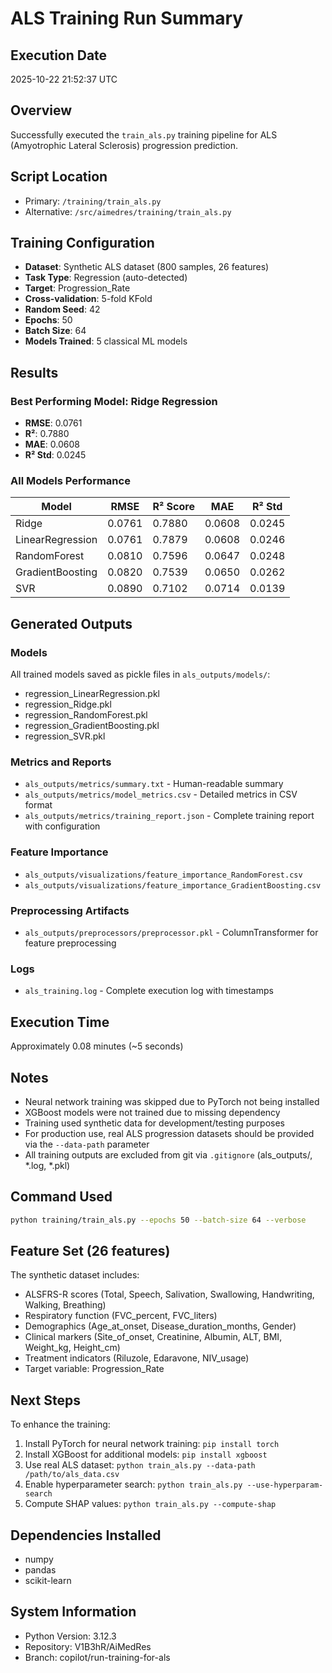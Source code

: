 # ALS Training Run Summary

## Execution Date
2025-10-22 21:52:37 UTC

## Overview
Successfully executed the `train_als.py` training pipeline for ALS (Amyotrophic Lateral Sclerosis) progression prediction.

## Script Location
- Primary: `/training/train_als.py`
- Alternative: `/src/aimedres/training/train_als.py`

## Training Configuration
- **Dataset**: Synthetic ALS dataset (800 samples, 26 features)
- **Task Type**: Regression (auto-detected)
- **Target**: Progression_Rate
- **Cross-validation**: 5-fold KFold
- **Random Seed**: 42
- **Epochs**: 50
- **Batch Size**: 64
- **Models Trained**: 5 classical ML models

## Results

### Best Performing Model: Ridge Regression
- **RMSE**: 0.0761
- **R²**: 0.7880
- **MAE**: 0.0608
- **R² Std**: 0.0245

### All Models Performance

| Model | RMSE | R² Score | MAE | R² Std |
|-------|------|----------|-----|--------|
| Ridge | 0.0761 | 0.7880 | 0.0608 | 0.0245 |
| LinearRegression | 0.0761 | 0.7879 | 0.0608 | 0.0246 |
| RandomForest | 0.0810 | 0.7596 | 0.0647 | 0.0248 |
| GradientBoosting | 0.0820 | 0.7539 | 0.0650 | 0.0262 |
| SVR | 0.0890 | 0.7102 | 0.0714 | 0.0139 |

## Generated Outputs

### Models
All trained models saved as pickle files in `als_outputs/models/`:
- regression_LinearRegression.pkl
- regression_Ridge.pkl
- regression_RandomForest.pkl
- regression_GradientBoosting.pkl
- regression_SVR.pkl

### Metrics and Reports
- `als_outputs/metrics/summary.txt` - Human-readable summary
- `als_outputs/metrics/model_metrics.csv` - Detailed metrics in CSV format
- `als_outputs/metrics/training_report.json` - Complete training report with configuration

### Feature Importance
- `als_outputs/visualizations/feature_importance_RandomForest.csv`
- `als_outputs/visualizations/feature_importance_GradientBoosting.csv`

### Preprocessing Artifacts
- `als_outputs/preprocessors/preprocessor.pkl` - ColumnTransformer for feature preprocessing

### Logs
- `als_training.log` - Complete execution log with timestamps

## Execution Time
Approximately 0.08 minutes (~5 seconds)

## Notes
- Neural network training was skipped due to PyTorch not being installed
- XGBoost models were not trained due to missing dependency
- Training used synthetic data for development/testing purposes
- For production use, real ALS progression datasets should be provided via the `--data-path` parameter
- All training outputs are excluded from git via `.gitignore` (als_outputs/, *.log, *.pkl)

## Command Used
```bash
python training/train_als.py --epochs 50 --batch-size 64 --verbose
```

## Feature Set (26 features)
The synthetic dataset includes:
- ALSFRS-R scores (Total, Speech, Salivation, Swallowing, Handwriting, Walking, Breathing)
- Respiratory function (FVC_percent, FVC_liters)
- Demographics (Age_at_onset, Disease_duration_months, Gender)
- Clinical markers (Site_of_onset, Creatinine, Albumin, ALT, BMI, Weight_kg, Height_cm)
- Treatment indicators (Riluzole, Edaravone, NIV_usage)
- Target variable: Progression_Rate

## Next Steps
To enhance the training:
1. Install PyTorch for neural network training: `pip install torch`
2. Install XGBoost for additional models: `pip install xgboost`
3. Use real ALS dataset: `python train_als.py --data-path /path/to/als_data.csv`
4. Enable hyperparameter search: `python train_als.py --use-hyperparam-search`
5. Compute SHAP values: `python train_als.py --compute-shap`

## Dependencies Installed
- numpy
- pandas
- scikit-learn

## System Information
- Python Version: 3.12.3
- Repository: V1B3hR/AiMedRes
- Branch: copilot/run-training-for-als
